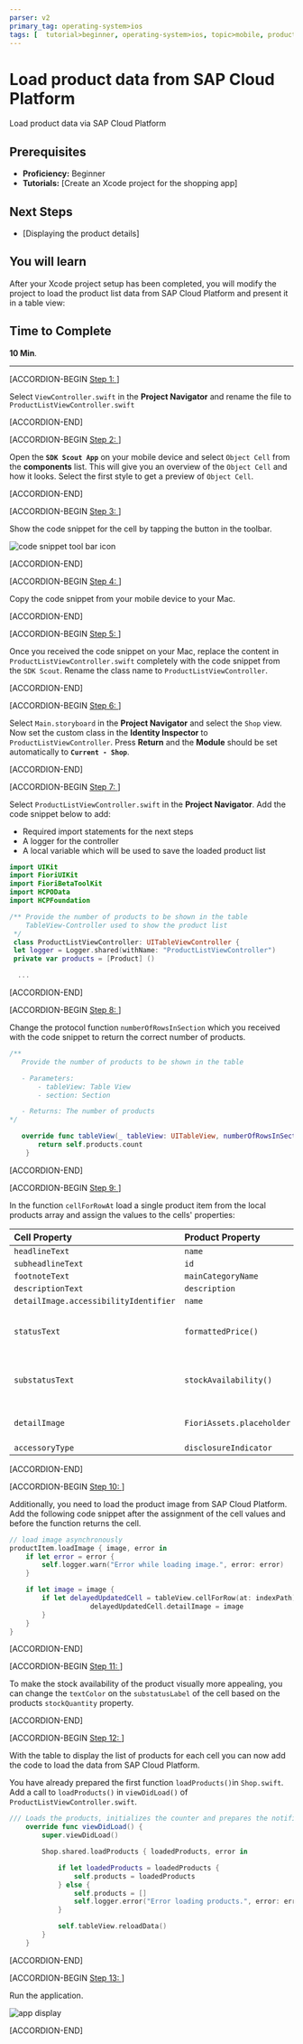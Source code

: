 ```yaml
---
parser: v2
primary_tag: operating-system>ios
tags: [  tutorial>beginner, operating-system>ios, topic>mobile, products>sap-cloud-platform ]
---
```

# Load product data from SAP Cloud Platform
<!-- description --> Load product data via SAP Cloud Platform

## Prerequisites  
 - **Proficiency:** Beginner
 - **Tutorials:** [Create an Xcode project for the shopping app]

## Next Steps
 - [Displaying the product details]

## You will learn  
After your Xcode project setup has been completed, you will modify the project to load the product list data from SAP Cloud Platform and present it in a table view:
## Time to Complete
**10 Min**.

---

[ACCORDION-BEGIN [Step 1: ]( )]

Select `ViewController.swift` in the **Project Navigator** and rename the file to `ProductListViewController.swift`


[ACCORDION-END]

[ACCORDION-BEGIN [Step 2: ]( )]

Open the **`SDK Scout App`** on your mobile device and select `Object Cell` from the **components** list. This will give you an overview of the `Object Cell` and how it looks. Select the first style to get a preview of `Object Cell`.



[ACCORDION-END]


[ACCORDION-BEGIN [Step 3: ]( )]

Show the code snippet for the cell by tapping the button in the toolbar.

![code snippet tool bar icon](2-3.png)


[ACCORDION-END]

[ACCORDION-BEGIN [Step 4: ]( )]

Copy the code snippet from your mobile device to your Mac.


[ACCORDION-END]

[ACCORDION-BEGIN [Step 5: ]( )]

Once you received the code snippet on your Mac, replace the content in `ProductListViewController.swift` completely with the code snippet from the `SDK Scout`. Rename the class name to `ProductListViewController`.


[ACCORDION-END]

[ACCORDION-BEGIN [Step 6: ]( )]

Select `Main.storyboard` in the **Project Navigator** and select the `Shop` view. Now set the custom class in the **Identity Inspector** to `ProductListViewController`. Press **Return** and the **Module** should be set automatically to **`Current - Shop`**.


[ACCORDION-END]

[ACCORDION-BEGIN [Step 7: ]( )]

Select `ProductListViewController.swift` in the **Project Navigator**. Add the code snippet below to add:

 - Required import statements for the next steps
 - A logger for the controller
 - A local variable which will be used to save the loaded product list

```swift
import UIKit
import FioriUIKit
import FioriBetaToolKit
import HCPOData
import HCPFoundation

/** Provide the number of products to be shown in the table
    TableView-Controller used to show the product list
 */
 class ProductListViewController: UITableViewController {
 let logger = Logger.shared(withName: "ProductListViewController")
 private var products = [Product] ()  

  ...
```


[ACCORDION-END]

[ACCORDION-BEGIN [Step 8: ]( )]

Change the protocol function `numberOfRowsInSection` which you received with the code snippet to return the correct number of products.

 ```swift
 /**
    Provide the number of products to be shown in the table

    - Parameters:
        - tableView: Table View
        - section: Section

    - Returns: The number of products
 */

    override func tableView(_ tableView: UITableView, numberOfRowsInSection section: Int) -> Int {
        return self.products.count
     }
 ```


[ACCORDION-END]


[ACCORDION-BEGIN [Step 9: ]( )]

In the function `cellForRowAt` load a single product item from the local products array and assign the values to the cells' properties:

Cell Property     | Product Property   |  Comment
:---------------- | :----------------  | :------------
`headlineText`    | `name`             |
`subheadlineText` | `id`               |
`footnoteText`    | `mainCategoryName` |
`descriptionText` | `description`      |
`detailImage.accessibilityIdentifier`  | `name`      |
`statusText`      | `formattedPrice()` | convenience function on the `Product` class
`substatusText` 	 | `stockAvailability()` | 	convenience function on the `Product` class
`detailImage`	    | `FioriAssets.placeholder` | Set a placeholder image
`accessoryType`  | `disclosureIndicator` |



[ACCORDION-END]


[ACCORDION-BEGIN [Step 10: ]( )]

Additionally, you need to load the product image from SAP Cloud Platform. Add the following code snippet after the assignment of the cell values and before the function returns the cell.

```swift
// load image asynchronously
productItem.loadImage { image, error in
    if let error = error {
        self.logger.warn("Error while loading image.", error: error)
    }

    if let image = image {
        if let delayedUpdatedCell = tableView.cellForRow(at: indexPath) as? ObjectCell {
                    delayedUpdatedCell.detailImage = image
        }
    }
}
```


[ACCORDION-END]


[ACCORDION-BEGIN [Step 11: ]( )]

To make the stock availability of the product visually more appealing, you can change the `textColor` on the `substatusLabel` of the cell based on the products `stockQuantity` property.


[ACCORDION-END]


[ACCORDION-BEGIN [Step 12: ]( )]

With the table to display the list of products for each cell you can now add the code to load the data from SAP Cloud Platform.

You have already prepared the first function `loadProducts()`in `Shop.swift`. Add a call to `loadProducts()` in `viewDidLoad()` of `ProductListViewController.swift`.


```swift
/// Loads the products, initializes the counter and prepares the notification to update the shopping cart item-counter.
    override func viewDidLoad() {
        super.viewDidLoad()

        Shop.shared.loadProducts { loadedProducts, error in

            if let loadedProducts = loadedProducts {
                self.products = loadedProducts
            } else {
                self.products = []
                self.logger.error("Error loading products.", error: error)
            }

            self.tableView.reloadData()
        }
    }
```


[ACCORDION-END]


[ACCORDION-BEGIN [Step 13: ]( )]

Run the application.

![app display](2-13.png)


[ACCORDION-END]

